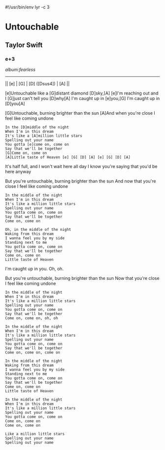 #!/usr/bin/env lyr -c 3
# Untouchable
## Taylor Swift
### e+3

*album:fearless*

---

|| [e] | [G] | [D] ([Dsus4]) | [A] ||

[e]Untouchable like a [G]distant diamond [D]sky,[A]
[e]I'm reaching out and I [G]just can't tell you [D]why[A]
I'm caught up in [e]you,[G] I'm caught up in [D]you[A]

[G]Untouchable, burning brighter than the sun
[A]And when you're close I feel like coming undone

    In the [D]middle of the night
    When I'm in this dream
    It's like a [A]million little stars
    Spelling out your name
    You gotta [e]come on, come on
    Say that we'll be together
    [G]Come on, come on
    [A]Little taste of Heaven [e] [G] [D] [A] [e] [G] [D] [A]

It's half full, and I won't wait here all day
I know you're saying that you'd be here anyway

But you're untouchable,
burning brighter than the sun
And now that you're close
I feel like coming undone

    In the middle of the night
    When I'm in this dream
    It's like a million little stars
    Spelling out your name
    You gotta come on, come on
    Say that we'll be together
    Come on, come on

    Oh, in the middle of the night
    Waking from this dream
    I wanna feel you by my side
    Standing next to me
    You gotta come on, come on
    Say that we'll be together
    Come on, come on
    Little taste of Heaven

I'm caught up in you. Oh, oh.

But you're untouchable,
burning brighter than the sun
Now that you're close
I feel like coming undone

    In the middle of the night
    When I'm in this dream
    It's like a million little stars
    Spelling out your name
    You gotta come on, come on
    Say that we'll be together
    Come on, come on, oh, oh

    In the middle of the night
    When I'm in this dream
    It's like a million little stars
    Spelling out your name
    You gotta come on, come on
    Say that we'll be together
    Come on, come on, come on

    In the middle of the night
    Waking from this dream
    I wanna feel you by my side
    Standing next to me
    You gotta come on, come on
    Say that we'll be together
    Come on, come on
    Little taste of Heaven

    In the middle of the night
    When I'm in this dream
    It's like a million little stars
    Spelling out your name
    You gotta come on, come on
    Come on, come on
    Come on, come on

    Like a million little stars
    Spelling out your name
    Spelling out your name